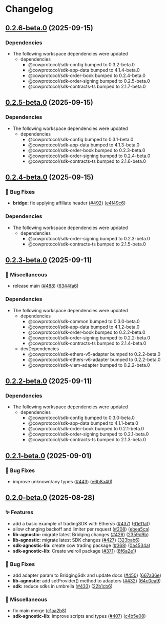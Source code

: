 # Changelog

## [0.2.6-beta.0](https://github.com/cowprotocol/cow-sdk/compare/sdk-trading-v0.2.5-beta.0...sdk-trading-v0.2.6-beta.0) (2025-09-15)


### Dependencies

* The following workspace dependencies were updated
  * dependencies
    * @cowprotocol/sdk-config bumped to 0.3.2-beta.0
    * @cowprotocol/sdk-app-data bumped to 4.1.4-beta.0
    * @cowprotocol/sdk-order-book bumped to 0.2.4-beta.0
    * @cowprotocol/sdk-order-signing bumped to 0.2.5-beta.0
    * @cowprotocol/sdk-contracts-ts bumped to 2.1.7-beta.0

## [0.2.5-beta.0](https://github.com/cowprotocol/cow-sdk/compare/sdk-trading-v0.2.4-beta.0...sdk-trading-v0.2.5-beta.0) (2025-09-15)


### Dependencies

* The following workspace dependencies were updated
  * dependencies
    * @cowprotocol/sdk-config bumped to 0.3.1-beta.0
    * @cowprotocol/sdk-app-data bumped to 4.1.3-beta.0
    * @cowprotocol/sdk-order-book bumped to 0.2.3-beta.0
    * @cowprotocol/sdk-order-signing bumped to 0.2.4-beta.0
    * @cowprotocol/sdk-contracts-ts bumped to 2.1.6-beta.0

## [0.2.4-beta.0](https://github.com/cowprotocol/cow-sdk/compare/sdk-trading-v0.2.3-beta.0...sdk-trading-v0.2.4-beta.0) (2025-09-15)


### 🐛 Bug Fixes

* **bridge:** fix applying affiliate header ([#492](https://github.com/cowprotocol/cow-sdk/issues/492)) ([e4f49c6](https://github.com/cowprotocol/cow-sdk/commit/e4f49c64e60f4aeac97b6b246c36090946df6fcf))


### Dependencies

* The following workspace dependencies were updated
  * dependencies
    * @cowprotocol/sdk-order-signing bumped to 0.2.3-beta.0
    * @cowprotocol/sdk-contracts-ts bumped to 2.1.5-beta.0

## [0.2.3-beta.0](https://github.com/cowprotocol/cow-sdk/compare/sdk-trading-v0.2.2-beta.0...sdk-trading-v0.2.3-beta.0) (2025-09-11)


### 🔧 Miscellaneous

* release main ([#488](https://github.com/cowprotocol/cow-sdk/issues/488)) ([6344fa6](https://github.com/cowprotocol/cow-sdk/commit/6344fa619465e6f94637677823a18646f06fa7c9))


### Dependencies

* The following workspace dependencies were updated
  * dependencies
    * @cowprotocol/sdk-common bumped to 0.3.0-beta.0
    * @cowprotocol/sdk-app-data bumped to 4.1.2-beta.0
    * @cowprotocol/sdk-order-book bumped to 0.2.2-beta.0
    * @cowprotocol/sdk-order-signing bumped to 0.2.2-beta.0
    * @cowprotocol/sdk-contracts-ts bumped to 2.1.4-beta.0
  * devDependencies
    * @cowprotocol/sdk-ethers-v5-adapter bumped to 0.2.2-beta.0
    * @cowprotocol/sdk-ethers-v6-adapter bumped to 0.2.2-beta.0
    * @cowprotocol/sdk-viem-adapter bumped to 0.2.2-beta.0

## [0.2.2-beta.0](https://github.com/cowprotocol/cow-sdk/compare/sdk-trading-v0.2.1-beta.0...sdk-trading-v0.2.2-beta.0) (2025-09-11)


### Dependencies

* The following workspace dependencies were updated
  * dependencies
    * @cowprotocol/sdk-config bumped to 0.3.0-beta.0
    * @cowprotocol/sdk-app-data bumped to 4.1.1-beta.0
    * @cowprotocol/sdk-order-book bumped to 0.2.1-beta.0
    * @cowprotocol/sdk-order-signing bumped to 0.2.1-beta.0
    * @cowprotocol/sdk-contracts-ts bumped to 2.1.3-beta.0

## [0.2.1-beta.0](https://github.com/cowprotocol/cow-sdk/compare/sdk-trading-v0.2.0-beta.0...sdk-trading-v0.2.1-beta.0) (2025-09-01)


### 🐛 Bug Fixes

* improve unknown/any types ([#443](https://github.com/cowprotocol/cow-sdk/issues/443)) ([e6b8a40](https://github.com/cowprotocol/cow-sdk/commit/e6b8a40578583cf6d1ecd208434782422f308ef0))

## [0.2.0-beta.0](https://github.com/cowprotocol/cow-sdk/compare/sdk-trading-v0.1.0-beta.0...sdk-trading-v0.2.0-beta.0) (2025-08-28)


### ✨ Features

* add a basic example of tradingSDK with Ethers5 ([#437](https://github.com/cowprotocol/cow-sdk/issues/437)) ([61e11a1](https://github.com/cowprotocol/cow-sdk/commit/61e11a11c8650e6a29fe8c9d9a795e3aff02030a))
* allow changing backoff and limiter per request ([#208](https://github.com/cowprotocol/cow-sdk/issues/208)) ([ebea5ca](https://github.com/cowprotocol/cow-sdk/commit/ebea5ca0858aeb89ae3e5d5407c8903c3ca5178d))
* **lib-agnostic:** migrate latest Bridging changes ([#426](https://github.com/cowprotocol/cow-sdk/issues/426)) ([2359d9b](https://github.com/cowprotocol/cow-sdk/commit/2359d9b903e80ae5bab0cdb92d8cf52ae250da36))
* **lib-agnostic:** migrate latest SDK changes ([#427](https://github.com/cowprotocol/cow-sdk/issues/427)) ([323bab6](https://github.com/cowprotocol/cow-sdk/commit/323bab61eb5adeb4a58bc15e25ffb29d2e1afcbf))
* **sdk-agnostic-lib:** create cow trading package ([#368](https://github.com/cowprotocol/cow-sdk/issues/368)) ([0a4534a](https://github.com/cowprotocol/cow-sdk/commit/0a4534aababce4f5d8bab991cd6ae9f51842d719))
* **sdk-agnostic-lib:** Create weiroll package ([#371](https://github.com/cowprotocol/cow-sdk/issues/371)) ([8f6a2e1](https://github.com/cowprotocol/cow-sdk/commit/8f6a2e16e5e7a43a5afc43cf5faab174be916b2e))


### 🐛 Bug Fixes

* add adapter param to BridgingSdk and update docs ([#450](https://github.com/cowprotocol/cow-sdk/issues/450)) ([667a36e](https://github.com/cowprotocol/cow-sdk/commit/667a36e4437309e1d292b8f9fd5e8f568922749f))
* **lib-agnostic:** add setProvider() method to adapters ([#432](https://github.com/cowprotocol/cow-sdk/issues/432)) ([64c0ea9](https://github.com/cowprotocol/cow-sdk/commit/64c0ea94d802aa167b978ae0859353d801de0911))
* **sdk:** reduce sdks in umbrella ([#433](https://github.com/cowprotocol/cow-sdk/issues/433)) ([22b1cb6](https://github.com/cowprotocol/cow-sdk/commit/22b1cb6e572fcd3a7b3878d725113ac420f470e6))


### 🔧 Miscellaneous

* fix main merge ([c1aa2b8](https://github.com/cowprotocol/cow-sdk/commit/c1aa2b81bd4e1b008b87a4207c8cf3358056ab1b))
* **sdk-agnostic-lib:** improve scripts and types ([#407](https://github.com/cowprotocol/cow-sdk/issues/407)) ([c4b5e08](https://github.com/cowprotocol/cow-sdk/commit/c4b5e086ce46086e9430d5f03ed330502349fbf3))
